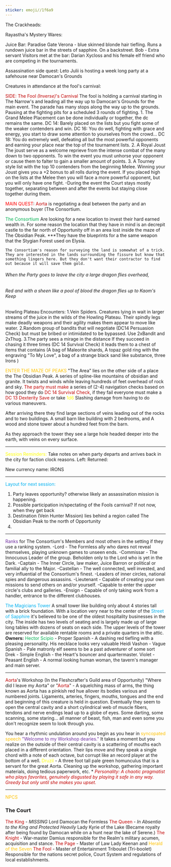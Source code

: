 ```yaml
---
sticker: emoji//1f6a9
---
```

The Crackheads: 




Rayastha's Mystery Wares: 


Juice Bar: Paradise Gate
	Verona - blue skinned blonde hair tiefling. Runs a rundown juice bar in the streets of sapphire. On a backstreet. 
		Bob - Extra servant 
	Visitors met at the bar: Darian Xycloss and his female elf friend who are competing in the tournaments. 

Assassination side quest: 
Leto Julii is hosting a week long party at a safehouse near Damocan's Grounds

Creatures in attendance at the fool's carnival: 



<span style="color:#c00000">SIDE: The Fool *(Inverse)*'s Carnival
</span>	The fool is holding a carnival starting in The Narrow's and leading all the way up to Damocan's Grounds for the main event. The parade has many stops along the way up to the grounds. Pausing at the fighting pits for a scheduled 3 rounds of fighting. 
	1. The Grand Melee
		Placement can be done individually or together, the dc remains the same.
		DC 14: Barely placed on the lists but you fight some of the weaker contenders and win. 
		DC 16: You do well, fighting with grace and energy, you start to draw some attention to yourselves from the crowd...
		DC 18: You do extremely well, defeating all but the most powerful opponents and earning your place near the top of the tournament lists. 
	2. A Royal Joust
		The joust serve as a welcome reprieve from the intense combat of the many down to two opponents. To win the event you must unhorse your opponent or cause them to falter to gain a smaller amount of points. 
	3. A Tourney style list with the top 10 contenders from the beginning Melee. Winning your Joust gives you a +2 bonus to all rolls during the event. If you placed high on the lists at the Melee then you will face a more powerful opponent, but you will only have one fight. 
	-During the event the Court stays mostly together, separating between and after the events but staying close together during them. 



<span style="color:#ff0000">MAIN QUEST</span>: <span style="color:#c00000">Aorta</span> is negotiating a deal between the party and an anonymous buyer (The Consortium.  
 
<span style="color:#00b050">The Consortium</span> 
	Are looking for a new location to invest their hard earned wealth in. For some reason the location that they have in mind is an decrepit castle to the far north of Opportunity off in an area lost inside the maze of The Obsidian Peak. ***They have the blueprints for a the same weapon that the Stygian Forest used on Elysia.  

	The Consortium's reason for surveying the land is somewhat of a trick. They are interested in the lands surrounding the fissure but know that something lingers here. But they don't want their contractor to find out because it will save them gold.

###### When the Party goes to leave the city a large dragon flies overhead, 
###### Red and with a sheen like a pool of blood the dragon flies up to Kaom's Keep

Howling Plateau Encounters: 
1.Vein Spiders. 
	Creatures lying in wait in larger streams of the juice in the wilds of the Howling Plateau. Their spindly legs make deadly weapons and their agility makes them appear to move like water.
2.Random group of bandits 
	that will negotiate (DC14 Persuasion Check) but must be bribed or intimidated to be bypassed. Use 2xBandit and 2xThug. 
3.The party sees a mirage in the distance
	If they succeed in chasing it three times (DC 14 Survival Check) it leads them to a chest of items that contains (A bag of Maleorite shards, A topaz gold ring with the engraving "To My Love", a bag of a strange black sand like substance, three Irons ) 

<span style="color:#ffc000">ENTER THE MAZE OF PEAKS</span>
	"The Area" lies on the other side of a place the The Obsidian Peak. A series of spline-like mountains of obsidian and granite. It twists and winds while leaving hundreds of feet overhead of rock and sky. 
	<span style="color:#c00000">The party must make</span> a series of (2-4) navigation checks based on how good they do <span style="color:#c00000">DC 14 Survival Check</span>, if they fail everyone must make a <span style="color:#c00000">DC 13 Dexterity Save</span> or take <span style="color:#ffff00">1d6</span> Slashing damage from having to do various maneuvers. 

After arriving there they find large sections of veins leading out of the rocks and to two buildings. A small barn like building with 2 bedrooms, and 
A wood and stone tower about a hundred feet from the barn. 

As they approach the tower they see a large hole headed deeper into the earth, with veins on every surface. 



---
<span style="color:#ffff00">Session Reminders: </span>
Take notes on when party departs and arrives back in the city for faction clock reasons.
Left: 
Returned: 

New currency name: IRONS 

---
<span style="color:#00b0f0">Layout for next session: </span>

1. Party leaves opportunity? otherwise likely an assassination mission is happening.
2. Possible participation in/spectating of the Fools carnival? If not now, when they get back
3. Destination (Vein Hunter Mission) lies behind a region called The Obsidian Peak to the north of Opportunity
4.  

---
<span style="color:#7030a0">Ranks</span>
	for The Consortium's Members and most others in the setting if they use a ranking system.
	-Lord - The Formless ally who dares not reveal themselves, playing unknown games to unseen ends. 
	-Commissar - The Innocuous Leader of the group. Beholden only to the Lord who is yet in the Dark. 
	-Captain - The Inner Circle, law maker, Juice Barron or political or familial ally to the Major. 
	-Castellan - The well connected, well invested, and very influential of the Consortium's finest. -Leaders of inner circles, national spies and dangerous assassins. 
	-Lieutenant - Capable of creating your own missions to send others on and/or yourself. -Capable to enter the upper circle's clubs and galleries. 
	-Ensign - Capable of only taking work from a handler, entrance to the different clubhouses. 

<span style="color:#00b0f0">The Magicians Tower</span>
	A small tower like building only about 4 stories tall with a brick foundation. With a location very near to the center of the <span style="color:#00b0f0">Street of Sapphire</span> it's believed to be one of the oldest hospitality businesses in the city. The inside has two levels of seating and is largely made up of large long tables with dozens of seats on each side. The upper levels of the tower are reserved for available rentable rooms and a private quarters in the attic.  
	**Owners:** 
	<span style="color:#00b050">Hector Scipio</span> - Proper Spanish - A dashing red tiefling with a pleasing personality. His necklace looks very valuable 
	Heidi Vashon - Vague Spanish - Pale matronly elf seems to be a past adventurer of some sort
	Drek - Simple English - the Heart's bouncer and quartermaster. 
	Violet - Peasant English - A normal looking human woman, the tavern's manager and main server. 






---
<span style="color:#c00000">Aorta</span>'s Workshop (In the Fleshcrafter's Guild area of Opportunity)
"Where did I leave my Aorta" or "<span style="color:#c00000">Aorta</span>" - A squelching mass of arms, the thing known as Aorta has a pinkish red hue allover its bodies various and numbered joints. Ligaments, arteries, fingers, mouths, tongues and the end and beginning of this creature is held in question. Eventually they seem to open the central cavity and a short cylindrical web of muscle fibers, tendons and nerve endings lead up to a globe of eyes. Some darting, some scanning, some staring... all manner of beast, fish, man and even some you don't recognize seem to look through you. 

You hear a rhythmic undulation around you begin as you hear in <span style="color:#ffc000">syncopated speech</span> <span style="color:#7030a0">"Welcome to my Workshop dearies."</span> It takes a moment but you realize on the outside of their central cavity is a scattering of mouths each placed in a different orientation. Their lips move and they speak a single chord with a note of each octave, but corrupt like an record player at the bottom of a well. 
	<span style="color:#ffff00">Druzil</span> - A three foot tall pale green homunculus that is a servant for the great Aorta. Cleaning up the workshop, gathering important materials, doing tedious paperwork, etc. 
*<span style="color:#c00000"> *Personality: A chaotic pragmatist who plays favorites, genuinely disgusted by playing it safe in any way. Greedy but only until she makes you upset.* </span>

---
<span style="color:#ffc000">NPCS</span>

### The Court 
<span style="color:#c00000">The King</span> - *MISSING* Lord Damocan the Formless 
<span style="color:#c00000">The Queen</span> - *In Absentia to the King and Protected Heavily* Lady Kyrie of the Lake (Became royalty after being found by Damocan while on a hunt near the lake of Serene.)
<span style="color:#c00000">The Knight</span> - War-master Damius responsible for the Realm's military acumen, acquisition and stance. 
<span style="color:#c00000">The Page</span> - Master of Law Lady Keenan and <span style="color:#ffc000">Herald of the Seven</span>
<span style="color:#c00000">The Fool </span>- Master of Entertainment Triboulet (Tri-boolet) Responsible for the nations secret police, Court System and regulations of local establishments. 